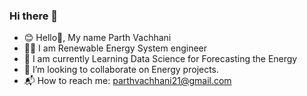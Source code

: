 ### Hi there 👋

- 😊 Hello👋, My name Parth Vachhani
- 👨‍🔬 I am Renewable Energy System engineer
- 🌱 I am currently Learning Data Science for Forecasting the Energy
- 👯 I’m looking to collaborate on Energy projects.
- 📬 How to reach me: parthvachhani21@gmail.com
